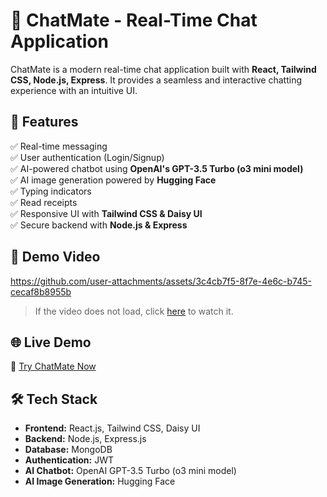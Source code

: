 # 💬 ChatMate - Real-Time Chat Application

ChatMate is a modern real-time chat application built with **React, Tailwind CSS, Node.js, Express**. It provides a seamless and interactive chatting experience with an intuitive UI.

## 🚀 Features
✅ Real-time messaging  
✅ User authentication (Login/Signup)  
✅ AI-powered chatbot using **OpenAI's GPT-3.5 Turbo (o3 mini model)**  
✅ AI image generation powered by **Hugging Face**  
✅ Typing indicators  
✅ Read receipts  
✅ Responsive UI with **Tailwind CSS & Daisy UI**  
✅ Secure backend with **Node.js & Express**  

## 🎥 Demo Video  
https://github.com/user-attachments/assets/3c4cb7f5-8f7e-4e6c-b745-cecaf8b8955b  

> If the video does not load, click [here](https://github.com/user-attachments/assets/3c4cb7f5-8f7e-4e6c-b745-cecaf8b8955b) to watch it.  

## 🌐 Live Demo  
🔗 [Try ChatMate Now](https://chatmate-dez7.onrender.com/)  

## 🛠️ Tech Stack
- **Frontend:** React.js, Tailwind CSS, Daisy UI  
- **Backend:** Node.js, Express.js  
- **Database:** MongoDB  
- **Authentication:** JWT  
- **AI Chatbot:** OpenAI GPT-3.5 Turbo (o3 mini model)  
- **AI Image Generation:** Hugging Face  

